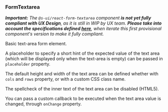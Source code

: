### FormTextarea

_**Important:**_
_The `@s-ui/react-form-textarea` component **is not yet fully compliant with UX Design**, as it is still in WIP by UX team._
_**Please take into account the specifications defined [here](https://paper.dropbox.com/doc/SUI-Form-Elements-WIP-dLZacE1Ye7Qxrp7n9Y0Hy)**, when iterate this first provisional component's version to make it fully compliant._

Basic text-area form element.

A placeholder to specify a short hint of the expected value of the text area (which will be displayed only when the text-area is empty) can be passed in `placeholder` property.

The default height and width of the text area can be defined whether with `cols` and `rows` property, or with a custom CSS class name.

The spellcheck of the inner text of the text area can be disabled (HTML5).

You can pass a custom callback to be executed when the text area value is changed, through `onChange` property.
